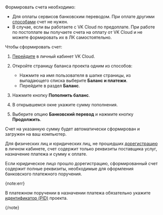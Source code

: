 Формировать счета необходимо:

- Для оплаты сервисов банковским переводом. При оплате другими [способами](../../concepts/payment-methods) счет не нужен.
- В случае, если вы работаете с VK Cloud по предоплате. При работе по постоплате вы получаете счета на оплату от VK Cloud и не можете формировать их в ЛК самостоятельно.

Чтобы сформировать счет:

1. [Перейдите](https://msk.cloud.vk.com/app/) в личный кабинет VK Cloud.
1. Откройте страницу баланса проекта одним из способов:

   - Нажмите на имя пользователя в шапке страницы, из выпадающего списка выберите **Баланс и платежи**.
   - Перейдите в раздел **Баланс**.

1. Нажмите кнопку **Пополнить баланс**.
1. В открывшемся окне укажите сумму пополнения.
1. Выберите опцию **Банковский перевод** и нажмите кнопку **Продолжить**.

Счет на указанную сумму будет автоматически сформирован и загружен на ваш компьютер.

Для физических лиц и юридических лиц, не прошедших [дорегистрацию](/ru/intro/billing/instructions/corporate#doregistraciya_yul) в личном кабинете, счет содержит только реквизиты поставщика услуг, назначение платежа и сумму к оплате.

Если юридическое лицо прошло дорегистрацию, сформированный счет содержит полные реквизиты, необходимые для оформления банковского платежного поручения.

{note:err}

В платежном поручении в назначении платежа обязательно укажите [идентификатор (PID)](/ru/tools-for-using-services/account/instructions/project-settings/manage#poluchenie_identifikatora_proekta) проекта.

{/note}
